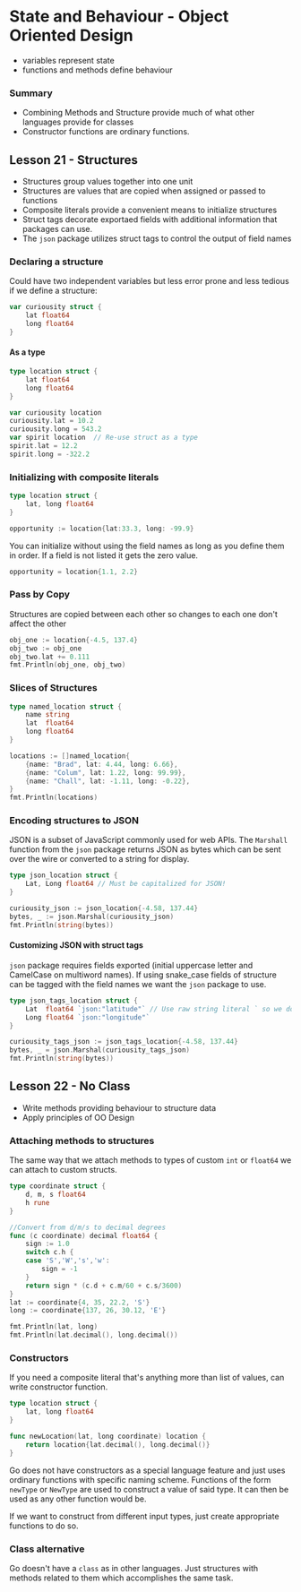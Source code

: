 # State and Behaviour - Object Oriented Design
- variables represent state 
- functions and methods define behaviour 

### Summary
- Combining Methods and Structure provide much of what other languages provide for classes
- Constructor functions are ordinary functions. 

## Lesson 21 - Structures
- Structures group values together into one unit 
- Structures are values that are copied when assigned or passed to functions 
- Composite literals provide a convenient means to initialize structures 
- Struct tags decorate exportaed fields with additional information that packages can use.
- The `json` package utilizes struct tags to control the output of field names

### Declaring a structure
Could have two independent variables but less error prone and less tedious if we define a structure:
```go
var curiousity struct {
    lat float64
    long float64
}
```
#### As a type
```go 
type location struct {
    lat float64 
    long float64 
}

var curiousity location 
curiousity.lat = 10.2
curiousity.long = 543.2
var spirit location  // Re-use struct as a type
spirit.lat = 12.2
spirit.long = -322.2
```

### Initializing with composite literals
```go
type location struct {
    lat, long float64 
}

opportunity := location{lat:33.3, long: -99.9}
```
You can initialize without using the field names as long as you define them in order.  If a field is not listed it gets the zero value.
```go 
opportunity = location{1.1, 2.2}
```

### Pass by Copy
Structures are copied between each other so changes to each one don't affect the other
```go
obj_one := location{-4.5, 137.4}
obj_two := obj_one
obj_two.lat += 0.111
fmt.Println(obj_one, obj_two)
``` 

### Slices of Structures 
```go
type named_location struct {
	name string
	lat  float64
	long float64
}

locations := []named_location{
	{name: "Brad", lat: 4.44, long: 6.66},
	{name: "Colum", lat: 1.22, long: 99.99},
	{name: "Chall", lat: -1.11, long: -0.22},
}
fmt.Println(locations)
```

### Encoding structures to JSON 
JSON is a subset of JavaScript commonly used for web APIs.  The `Marshall` function from the `json` package returns JSON as bytes which can be sent over the wire or converted to a string for display.
```go
type json_location struct {
	Lat, Long float64 // Must be capitalized for JSON!
}

curiousity_json := json_location{-4.58, 137.44}
bytes, _ := json.Marshal(curiousity_json)
fmt.Println(string(bytes))
```
#### Customizing JSON with struct tags 
`json` package requires fields exported (initial uppercase letter and CamelCase on multiword names).  If using snake_case fields of structure can be tagged with the field names we want the `json` package to use.

```go 
type json_tags_location struct {
	Lat  float64 `json:"latitude"` // Use raw string literal ` so we don't have to escape the quotation marks
	Long float64 `json:"longitude"`
}

curiousity_tags_json := json_tags_location{-4.58, 137.44}
bytes, _ = json.Marshal(curiousity_tags_json)
fmt.Println(string(bytes))
```

## Lesson 22 - No Class
- Write methods providing behaviour to structure data
- Apply principles of OO Design

### Attaching methods to structures
The same way that we attach methods to types of custom `int` or `float64` we can attach to custom structs.
```go 
type coordinate struct {
	d, m, s float64
	h rune
}

//Convert from d/m/s to decimal degrees
func (c coordinate) decimal float64 {
	sign := 1.0
	switch c.h {
	case 'S','W','s','w':
		sign = -1 
	}
	return sign * (c.d + c.m/60 + c.s/3600)
}
lat := coordinate{4, 35, 22.2, 'S'}
long := coordinate{137, 26, 30.12, 'E'}

fmt.Println(lat, long)
fmt.Println(lat.decimal(), long.decimal())
```

### Constructors
If you need a composite literal that's anything more than list of values, can write constructor function.
```go 
type location struct {
	lat, long float64
}

func newLocation(lat, long coordinate) location {
	return location{lat.decimal(), long.decimal()}
}
```
Go does not have constructors as a special language feature and just uses ordinary functions with specific naming scheme.  Functions of the form `newType` or `NewType` are used to construct a value of said type.  It can then be used as any other function would be.

If we want to construct from different input types, just create appropriate functions to do so.

### Class alternative
Go doesn't have a `class` as in other languages.  Just structures with methods related to them which accomplishes the same task.

